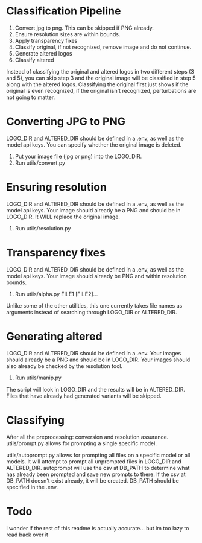 # Classification Pipeline
1. Convert jpg to png. This can be skipped if PNG already.
2. Ensure resolution sizes are within bounds.
3. Apply transparency fixes
4. Classify original, if not recognized, remove image and do not continue.
5. Generate altered logos
6. Classify altered

Instead of classifying the original and altered logos in two different steps (3 and 5), you can skip step 3 and the original image will be classified in step 5 along with the altered logos.
Classifying the original first just shows if the original is even recognized, if the original isn't recognized, perturbations are not going to matter.

# Converting JPG to PNG
LOGO_DIR and ALTERED_DIR should be defined in a .env, as well as the model api keys.
You can specify whether the original image is deleted.

1. Put your image file (jpg or png) into the LOGO_DIR. 
2. Run utils/convert.py

# Ensuring resolution
LOGO_DIR and ALTERED_DIR should be defined in a .env, as well as the model api keys.
Your image should already be a PNG and should be in LOGO_DIR.
It WILL replace the original image.

1. Run utils/resolution.py

# Transparency fixes
LOGO_DIR and ALTERED_DIR should be defined in a .env, as well as the model api keys.
Your image should already be PNG and within resolution bounds.

1. Run utils/alpha.py FILE1 \[FILE2\]...

Unlike some of the other utilities, this one currently takes file names as arguments instead of searching through LOGO_DIR or ALTERED_DIR.

# Generating altered
LOGO_DIR and ALTERED_DIR should be defined in a .env.
Your images should already be a PNG and should be in LOGO_DIR.
Your images should also already be checked by the resolution tool.

1. Run utils/manip.py

The script will look in LOGO_DIR and the results will be in ALTERED_DIR.
Files that have already had generated variants will be skipped.

# Classifying
After all the preprocessing: conversion and resolution assurance.
utils/prompt.py allows for prompting a single specific model.

utils/autoprompt.py allows for prompting all files on a specific model or all models. It will attempt to prompt all unprompted files in LOGO_DIR and ALTERED_DIR. autoprompt will use the csv at DB_PATH to determine what has already been prompted and save new prompts to there. If the csv at DB_PATH doesn't exist already, it will be created. DB_PATH should be specified in the .env. 

# Todo
i wonder if the rest of this readme is actually accurate... but im too lazy to read back over it


